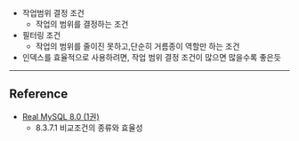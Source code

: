 - 작업범위 결정 조건
	- 작업의 범위를 결정하는 조건
- 필터링 조건
	- 작업의 범위를 줄이진 못하고,단순히 거름종이 역할만 하는 조건
- 인덱스를 효율적으로 사용하려면, 작업 범위 결정 조건이 많으면 많을수록 좋은듯

---
## Reference
 -  [Real MySQL 8.0 (1권)](https://product.kyobobook.co.kr/detail/S000001766482)
	- 8.3.7.1 비교조건의 종류와 효율성